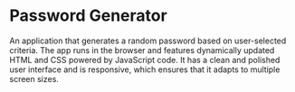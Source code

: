 # Password Generator

An application that generates a random password based on user-selected criteria. The app runs in the browser and features dynamically updated HTML and CSS powered by JavaScript code. It has a clean and polished user interface and is responsive, which ensures that it adapts to multiple screen sizes.